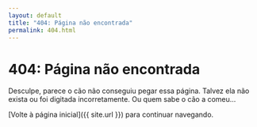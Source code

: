 ```yaml
---
layout: default
title: "404: Página não encontrada"
permalink: 404.html
---
```


# 404: Página não encontrada
Desculpe, parece o cão não conseguiu pegar essa página. Talvez ela não exista ou foi digitada incorretamente. Ou quem sabe o cão a comeu... 

[Volte à página inicial]({{ site.url }}) para continuar navegando.